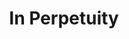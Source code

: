 ---
pid: PT298
title: In Perpetuity
location_transcription: Penn Treaty Park
zipcode: 
outside_phl: 
neighborhood: 
age: '29.5'
age_range: 20-29
instagram: 
image_file_name: PT_298.jpg
proposal_transcription: |-
  keep this monument :)
  exactly where it is.
topic: Art,Native Americans,Neighborhoods
topic_summary: 0, 0, 0
type: Sculpture Statue
keywords_other: in perpetuity, monument lab, mural arts
credit: Romina Martinez, Nick Shapiro
image_labels: 
twitter: 
facebook: 
permalink: "/monuments/pt298/"
layout: item-page
---
